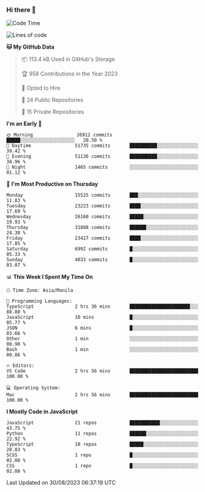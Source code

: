 ### Hi there 👋

<!--START_SECTION:waka-->
![Code Time](http://img.shields.io/badge/Code%20Time-361%20hrs%205%20mins-blue)

![Lines of code](https://img.shields.io/badge/From%20Hello%20World%20I%27ve%20Written-57.8%20million%20lines%20of%20code-blue)

**🐱 My GitHub Data** 

> 📦 113.4 kB Used in GitHub's Storage 
 > 
> 🏆 958 Contributions in the Year 2023
 > 
> 💼 Opted to Hire
 > 
> 📜 24 Public Repositories 
 > 
> 🔑 15 Private Repositories 
 > 
**I'm an Early 🐤** 

```text
🌞 Morning                26912 commits       █████░░░░░░░░░░░░░░░░░░░░   20.50 % 
🌆 Daytime                51735 commits       ██████████░░░░░░░░░░░░░░░   39.42 % 
🌃 Evening                51136 commits       ██████████░░░░░░░░░░░░░░░   38.96 % 
🌙 Night                  1465 commits        ░░░░░░░░░░░░░░░░░░░░░░░░░   01.12 % 
```
📅 **I'm Most Productive on Thursday** 

```text
Monday                   15525 commits       ███░░░░░░░░░░░░░░░░░░░░░░   11.83 % 
Tuesday                  23223 commits       ████░░░░░░░░░░░░░░░░░░░░░   17.69 % 
Wednesday                26160 commits       █████░░░░░░░░░░░░░░░░░░░░   19.93 % 
Thursday                 31888 commits       ██████░░░░░░░░░░░░░░░░░░░   24.30 % 
Friday                   23427 commits       ████░░░░░░░░░░░░░░░░░░░░░   17.85 % 
Saturday                 6992 commits        █░░░░░░░░░░░░░░░░░░░░░░░░   05.33 % 
Sunday                   4033 commits        █░░░░░░░░░░░░░░░░░░░░░░░░   03.07 % 
```


📊 **This Week I Spent My Time On** 

```text
🕑︎ Time Zone: Asia/Manila

💬 Programming Languages: 
TypeScript               2 hrs 36 mins       ██████████████████████░░░   88.80 % 
JavaScript               10 mins             █░░░░░░░░░░░░░░░░░░░░░░░░   05.77 % 
JSON                     6 mins              █░░░░░░░░░░░░░░░░░░░░░░░░   03.66 % 
Other                    1 min               ░░░░░░░░░░░░░░░░░░░░░░░░░   00.90 % 
Bash                     1 min               ░░░░░░░░░░░░░░░░░░░░░░░░░   00.86 % 

🔥 Editors: 
VS Code                  2 hrs 56 mins       █████████████████████████   100.00 % 

💻 Operating System: 
Mac                      2 hrs 56 mins       █████████████████████████   100.00 % 
```

**I Mostly Code in JavaScript** 

```text
JavaScript               21 repos            ███████████░░░░░░░░░░░░░░   43.75 % 
Python                   11 repos            ██████░░░░░░░░░░░░░░░░░░░   22.92 % 
TypeScript               10 repos            █████░░░░░░░░░░░░░░░░░░░░   20.83 % 
SCSS                     1 repo              █░░░░░░░░░░░░░░░░░░░░░░░░   02.08 % 
CSS                      1 repo              █░░░░░░░░░░░░░░░░░░░░░░░░   02.08 % 
```




 Last Updated on 30/08/2023 06:37:19 UTC
<!--END_SECTION:waka-->
